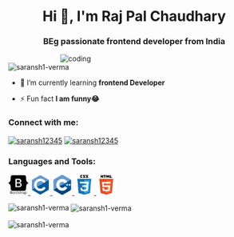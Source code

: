 
<h1 align="center">Hi 👋, I'm Raj Pal Chaudhary</h1>
<h3 align="center">BEg passionate frontend developer from India</h3>
<img align="right" alt="coding" width="400" src="https://camo.githubusercontent.com/cae12fddd9d6982901d82580bdf321d81fb299141098ca1c2d4891870827bf17/68747470733a2f2f6d69726f2e6d656469756d2e636f6d2f6d61782f313336302f302a37513379765349765f7430696f4a2d5a2e676966">

<p align="left"> <img src="https://komarev.com/ghpvc/?username=saransh1-verma&label=Profile%20views&color=0e75b6&style=flat" alt="saransh1-verma" /> </p>

- 🌱 I’m currently learning **frontend Developer**

- ⚡ Fun fact **I am funny😂**

<h3 align="left">Connect with me:</h3>
<p align="left">
<a href="https://www.codechef.com/users/saransh12345" target="blank"><img align="center" src="https://avatars1.githubusercontent.com/u/11960354?s=460&v=4" alt="saransh12345" height="30" width="40" /></a>
<a href="https://auth.geeksforgeeks.org/user/user_tgyrpeypytd/practice" target="blank"><img align="center" src="https://raw.githubusercontent.com/rahuldkjain/github-profile-readme-generator/master/src/images/icons/Social/geeks-for-geeks.svg" alt="saransh12345" height="30" width="40" /></a>
</p>

<h3 align="left">Languages and Tools:</h3>
<p align="left"> <a href="https://getbootstrap.com" target="_blank" rel="noreferrer"> <img src="https://raw.githubusercontent.com/devicons/devicon/master/icons/bootstrap/bootstrap-plain-wordmark.svg" alt="bootstrap" width="40" height="40"/> </a> <a href="https://www.cprogramming.com/" target="_blank" rel="noreferrer"> <img src="https://raw.githubusercontent.com/devicons/devicon/master/icons/c/c-original.svg" alt="c" width="40" height="40"/> </a> <a href="https://www.w3schools.com/cpp/" target="_blank" rel="noreferrer"> <img src="https://raw.githubusercontent.com/devicons/devicon/master/icons/cplusplus/cplusplus-original.svg" alt="cplusplus" width="40" height="40"/> </a> <a href="https://www.w3schools.com/css/" target="_blank" rel="noreferrer"> <img src="https://raw.githubusercontent.com/devicons/devicon/master/icons/css3/css3-original-wordmark.svg" alt="css3" width="40" height="40"/> </a> <a href="https://www.w3.org/html/" target="_blank" rel="noreferrer"> <img src="https://raw.githubusercontent.com/devicons/devicon/master/icons/html5/html5-original-wordmark.svg" alt="html5" width="40" height="40"/> </a> </p>

<p><img align="left" src="https://github-readme-stats.vercel.app/api/top-langs?username=saransh1-verma&show_icons=true&locale=en&layout=compact" alt="saransh1-verma" /></p>

<p>&nbsp;<img align="center" src="https://github-readme-stats.vercel.app/api?username=saransh1-verma&show_icons=true&locale=en" alt="saransh1-verma" /></p>

<p><img align="center" src="https://github-readme-streak-stats.herokuapp.com/?user=saransh1-verma&" alt="saransh1-verma" /></p>
